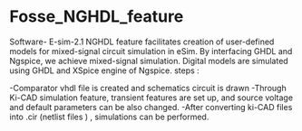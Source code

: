 # Fosse_NGHDL_feature
Software- E-sim-2.1
NGHDL feature facilitates creation of user-defined models for mixed-signal circuit simulation in eSim. By interfacing GHDL and Ngspice, we achieve mixed-signal simulation.
Digital models are simulated using GHDL and XSpice engine of Ngspice.
steps :

-Comparator vhdl file is created and schematics circuit is drawn 
-Through Ki-CAD simulation feature, transient features are set up, and source voltage and default parameters can be also changed.
-After converting ki-CAD files into .cir (netlist files ) , simulations can be performed. 

